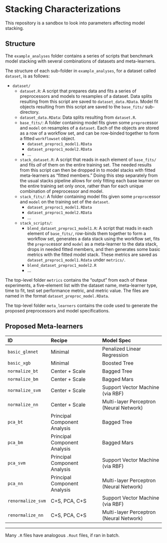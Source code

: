 
# Stacking Characterizations

This repository is a sandbox to look into parameters affecting model
stacking.

## Structure

The `example_analyses` folder contains a series of scripts that
benchmark model stacking with several combinations of datasets and
meta-learners.

The structure of each sub-folder in `example_analyses`, for a dataset
called `dataset`, is as follows:

-   `dataset/`
    -   `dataset.R`: A script that prepares data and fits a series of
        preprocessors and models to resamples of a dataset. Data splits
        resulting from this script are saved to `dataset_data.RData`.
        Model fit objects resulting from this script are saved to the
        `base_fits/` sub-directory.
    -   `dataset_data.RData`: Data splits resulting from `dataset.R`.
    -   `base_fits/`: A folder containing model fits given some
        `preproc`essor and `model` on resamples of a `dataset`. Each of
        the objects are stored as a row of a workflow set, and can be
        row-binded together to form a fitted `workflowset` object.
        -   `dataset_preproc1_model1.RData`
        -   `dataset_preproc1_model2.RData`
        -   …
    -   `stack_dataset.R`: A script that reads in each element of
        `base_fits/` and fits *all* of them on the entire training set.
        The needed results from this script can then be dropped in to
        model stacks with fitted meta-learners as “fitted members.”
        Doing this step separately from the usual stacks pipeline allows
        for only fitting each base learner on the entire training set
        only once, rather than for each unique combination of
        preprocessor and model.
    -   `stack_fits/`: A folder containing model fits given some
        `preproc`essor and `model` on the training set of the `dataset`.
        -   `dataset_preproc1_model1.RData`
        -   `dataset_preproc1_model2.RData`
        -   …
    -   `stack_scripts/`:
        -   `blend_dataset_preproc1_model1.R`: A script that reads in
            each element of `base_fits/`, row-binds them together to
            form a workflow set, generates a data stack using the
            workflow set, fits the `preproc`essor and `model` as a
            meta-learner to the data stack, drops in needed fitted
            members, and then generates some basic metrics with the
            fitted model stack. These metrics are saved as
            `dataset_preproc1_model1.Rdata` under `metrics/`.
        -   `blend_dataset_preproc1_model2.R`
        -   …

The top-level folder `metrics` contains the “output” from each of these
experiments, a five-element list with the dataset name, meta-learner
type, time to fit, test set performance metric, and metric value. The
files are named in the format `dataset_preproc_model.RData`.

The top-level folder `meta_learners` contains the code used to generate
the proposed preprocessors and model specifications.

## Proposed Meta-learners

| ID                | Recipe                       | Model Spec                              |
|:------------------|:-----------------------------|:----------------------------------------|
| `basic_glmnet`    | Minimal                      | Penalized Linear Regression             |
| `basic_xgb`       | Minimal                      | Boosted Tree                            |
| `normalize_bt`    | Center + Scale               | Bagged Tree                             |
| `normalize_bm`    | Center + Scale               | Bagged Mars                             |
| `normalize_svm`   | Center + Scale               | Support Vector Machine (via RBF)        |
| `normalize_nn`    | Center + Scale               | Multi-layer Perceptron (Neural Network) |
| `pca_bt`          | Principal Component Analysis | Bagged Tree                             |
| `pca_bm`          | Principal Component Analysis | Bagged Mars                             |
| `pca_svm`         | Principal Component Analysis | Support Vector Machine (via RBF)        |
| `pca_nn`          | Principal Component Analysis | Multi-layer Perceptron (Neural Network) |
| `renormalize_svm` | C+S, PCA, C+S                | Support Vector Machine (via RBF)        |
| `renormalize_nn`  | C+S, PCA, C+S                | Multi-layer Perceptron (Neural Network) |

------------------------------------------------------------------------

Many `.R` files have analogous `.Rout` files, if ran in batch.
